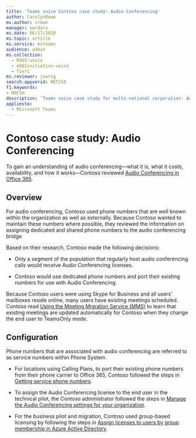 ```yaml
---
title: 'Teams voice Contoso case study: Audio Conferencing'
author: CarolynRowe
ms.author: crowe
manager: serdars
ms.date: 06/17/2020
ms.topic: article
ms.service: msteams
audience: admin
ms.collection: 
  - M365-voice
  - m365initiative-voice
  - Tier1
ms.reviewer: jowrig
search.appverid: MET150
f1.keywords:
- NOCSH
description: 'Teams voice case study for multi-national corporation: Audio conferencing'
appliesto: 
  - Microsoft Teams
---
```


# Contoso case study: Audio Conferencing

To gain an understanding of audio conferencing&mdash;what it is, what it costs, availability, and how it works&mdash;Contoso reviewed [Audio Conferencing in Office 365](deploy-audio-conferencing-teams-landing-page.md). 

## Overview 

For audio conferencing, Contoso used phone numbers that are well known within the organization as well as externally. Because Contoso wanted to maintain these numbers where possible, they reviewed the information on assigning dedicated and shared phone numbers to the audio conferencing bridge. 

Based on their research, Contoso made the following decisions: 

- Only a segment of the population that regularly host audio conferencing calls would receive Audio Conferencing licenses. 

- Contoso would use dedicated phone numbers and port their existing numbers for use with Audio Conferencing.   

Because Contoso users were using Skype for Business and all users' mailboxes reside online, many users have existing meetings scheduled. Contoso read [Using the Meeting Migration Service (MMS)](/SkypeForBusiness/audio-conferencing-in-office-365/setting-up-the-meeting-migration-service-mms?bc=%2fmicrosoftteams%2fbreadcrumb%2ftoc.json&toc=%2fMicrosoftTeams%2ftoc.json) to learn that existing meetings are updated automatically for Contoso when they change the end user to TeamsOnly mode.  


## Configuration

Phone numbers that are associated with audio conferencing are referred to as service numbers within Phone System. 

- For locations using Calling Plans, to port their existing phone numbers from their phone carrier to Office 365, Contoso followed the steps in [Getting service phone numbers](getting-service-phone-numbers.md).

- To assign the Audio Conferencing license to the end user in the technical pilot, the Contoso administrator followed the steps in [Manage the Audio Conferencing settings for your organization](manage-the-audio-conferencing-settings-for-my-organization-in-teams.md). 

- For the business pilot and migration, Contoso used group-based licensing by following the steps in [Assign licenses to users by group membership in Azure Active Directory](/azure/active-directory/users-groups-roles/licensing-groups-assign).  

 

